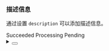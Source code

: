 ### 描述信息

通过设置 `description` 可以添加描述信息。

<div class="cell-demo vp-raw">
  <yc-steps>
    <yc-step description="This is a description">Succeeded</yc-step>
    <yc-step description="This is a description">Processing</yc-step>
    <yc-step description="This is a description">Pending</yc-step>
  </yc-steps>
</div>

<details>
<summary>
 <button class="code-btn"  >
    <icon-code />
 </button>
</summary>

```vue
<template>
  <yc-steps>
    <yc-step description="This is a description">Succeeded</yc-step>
    <yc-step description="This is a description">Processing</yc-step>
    <yc-step description="This is a description">Pending</yc-step>
  </yc-steps>
</template>
```

</details>

